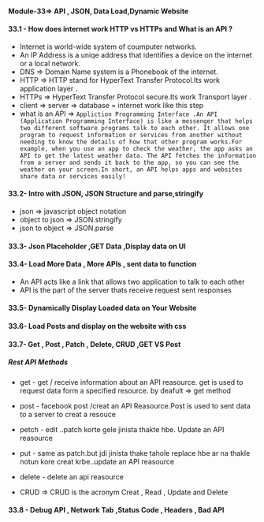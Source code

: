 #### Module-33=> API , JSON, Data Load,Dynamic Website

#### 33.1 - How does internet work HTTP vs HTTPs and What is an API ?
- Internet is world-wide system of coumputer networks.
- An IP Address is a uniqe address that identifies a device  on the internet or a local    network.
- DNS => Domain Name system is a Phonebook of the internet.
- HTTP => HTTP stand for HyperText Transfer Protocol.Its work application layer .
- HTTPs => HyperText Transfer Protocol secure.Its work Transport layer .
- client => server => database = internet work like this step
-  what is an API => 
```Appliction Programming Interface .An API (Application Programming Interface) is like a messenger that helps two different software programs talk to each other. It allows one program to request information or services from another without needing to know the details of how that other program works.For example, when you use an app to check the weather, the app asks an API to get the latest weather data. The API fetches the information from a server and sends it back to the app, so you can see the weather on your screen.In short, an API helps apps and websites share data or services easily!```

#### 33.2- Intro with JSON, JSON Structure and parse,stringify
- json => javascript object notation
- object to json => JSON.stringify
- json to object => JSON.parse

#### 33.3- Json Placeholder ,GET Data ,Display data on UI

#### 33.4- Load More Data , More APIs , sent data to function
- An API acts like a link that allows two application to talk to each other
- API is the part of the server thats receive request sent responses

#### 33.5- Dynamically Display Loaded data on Your Website

#### 33.6- Load Posts and display on the website with css

#### 33.7- Get , Post , Patch , Delete, CRUD ,GET VS Post
##### Rest API Methods
 - get - get / receive information about an API reasource. get is used to request data form a specified resource.  by deafult => get method
 - post - facebook post /creat an API Reasource.Post is used to sent data to a server to creat a resouce
 - petch - edit ..patch korte gele jinista thakte hbe. Update an API reasource
 - put - same as patch.but jdi jinista thake tahole replace hbe ar na thakle notun kore creat krbe..update an API reasource
 - delete - delete an api reasource

 - CRUD => CRUD is the acronym Creat , Read , Update and Delete

 #### 33.8 - Debug API , Network Tab ,Status Code , Headers , Bad API